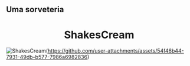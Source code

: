 
## Uma sorveteria
<h1 align="center"> ShakesCream </h1>

![ShakesCream](11875398-modelo-de-sorveteria-ilustracao-plana-de-desenhos-animados-desenhados-a-mao-com-sobremesa-deliciosa-e-design-de-varios-sabores-vetor)(https://github.com/user-attachments/assets/54f46b44-7931-49db-b577-7986a6982836)
